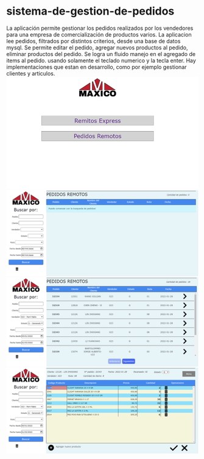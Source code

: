 # sistema-de-gestion-de-pedidos
La aplicación permite gestionar los pedidos realizados por los vendedores para una empresa de comercialización de productos varios.
La aplicacion lee pedidos, filtrados por distintos criterios, desde una base de datos mysql. 
Se permite editar el pedido, agregar nuevos productos al pedido, eliminar productos del pedido.
Se logra un fluido manejo en el agregado de items al pedido. usando solamente el teclado numerico y la tecla enter.
Hay implementaciones que estan en desarrollo, como por ejemplo gestionar clientes y articulos.
![alt text](https://github.com/cristianfalchi/sistema-de-gestion-de-pedidos/blob/c83ec77d240fb038d49c6317497bb07402272049/src/public/img/home.png)
![alt text](https://github.com/cristianfalchi/sistema-de-gestion-de-pedidos/blob/b185e24582ad1bda8939e3f043f1d35db9c8403a/src/public/img/pedidosremotossearch.png)
![alt text](https://github.com/cristianfalchi/sistema-de-gestion-de-pedidos/blob/b185e24582ad1bda8939e3f043f1d35db9c8403a/src/public/img/pedidosremotosview.png)
![alt text](https://github.com/cristianfalchi/sistema-de-gestion-de-pedidos/blob/b185e24582ad1bda8939e3f043f1d35db9c8403a/src/public/img/detallepedido.png)
